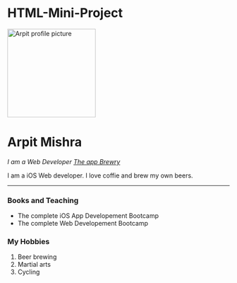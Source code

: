 # HTML-Mini-Project
<!DOCTYPE html>
<html lang="en">

<head>
    <meta charset="UTF-8">
    <meta http-equiv="X-UA-Compatible" content="IE=edge">
    <meta name="viewport" content="width=device-width, initial-scale=1.0">
    <title>Arpit's Personal Site</title>
</head>

<body>
    <img src="2021-09-01-19-13-49-536.jpg" alt="Arpit profile picture" height="200px" width="200px">
    <h1>Arpit Mishra</h1>
    <p><em>I am a Web Developer <a href="https://www.appbrewery.co/">The app Brewry</a></em></p>
    <p>I am a iOS Web developer. I love coffie and brew my own beers.</p>
    <hr>
    <h3>Books and Teaching</h3>
    <ul>
        <li>The complete iOS App Developement Bootcamp</li>
        <li>The complete Web Developement Bootcamp</li>
    </ul>
    <h3>My Hobbies</h3>
    <ol>
        <li>Beer brewing</li>
        <li>Martial arts</li>
        <li>Cycling</li>
    </ol>
    </hr>
</body>

</html>

